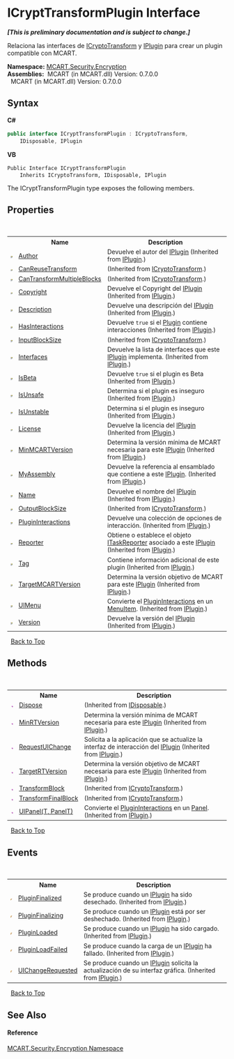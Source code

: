 # ICryptTransformPlugin Interface
 _**\[This is preliminary documentation and is subject to change.\]**_

Relaciona las interfaces de <a href="http://msdn2.microsoft.com/es-es/library/42b2ac5s" target="_blank">ICryptoTransform</a> y <a href="4ee0e2a7-cfcb-eb2f-49cb-5ac7500b7e3d">IPlugin</a> para crear un plugin compatible con MCART.

**Namespace:**&nbsp;<a href="e67f9c19-8f2e-4254-d207-cccc7508c995">MCART.Security.Encryption</a><br />**Assemblies:**&nbsp;&nbsp;MCART (in MCART.dll) Version: 0.7.0.0<br />&nbsp;&nbsp;MCART (in MCART.dll) Version: 0.7.0.0<br />

## Syntax

**C#**<br />
``` C#
public interface ICryptTransformPlugin : ICryptoTransform, 
	IDisposable, IPlugin
```

**VB**<br />
``` VB
Public Interface ICryptTransformPlugin
	Inherits ICryptoTransform, IDisposable, IPlugin
```

The ICryptTransformPlugin type exposes the following members.


## Properties
&nbsp;<table><tr><th></th><th>Name</th><th>Description</th></tr><tr><td>![Public property](media/pubproperty.gif "Public property")</td><td><a href="b511d1e8-3e26-cacf-a048-b7ae1d980b0a">Author</a></td><td>
Devuelve el autor del <a href="4ee0e2a7-cfcb-eb2f-49cb-5ac7500b7e3d">IPlugin</a>
 (Inherited from <a href="4ee0e2a7-cfcb-eb2f-49cb-5ac7500b7e3d">IPlugin</a>.)</td></tr><tr><td>![Public property](media/pubproperty.gif "Public property")</td><td><a href="http://msdn2.microsoft.com/es-es/library/zt3k1sa8" target="_blank">CanReuseTransform</a></td><td> (Inherited from <a href="http://msdn2.microsoft.com/es-es/library/42b2ac5s" target="_blank">ICryptoTransform</a>.)</td></tr><tr><td>![Public property](media/pubproperty.gif "Public property")</td><td><a href="http://msdn2.microsoft.com/es-es/library/ba6k2wfs" target="_blank">CanTransformMultipleBlocks</a></td><td> (Inherited from <a href="http://msdn2.microsoft.com/es-es/library/42b2ac5s" target="_blank">ICryptoTransform</a>.)</td></tr><tr><td>![Public property](media/pubproperty.gif "Public property")</td><td><a href="5fd69fe5-d9c5-0c51-5a71-72c764ff1d65">Copyright</a></td><td>
Devuelve el Copyright del <a href="4ee0e2a7-cfcb-eb2f-49cb-5ac7500b7e3d">IPlugin</a>
 (Inherited from <a href="4ee0e2a7-cfcb-eb2f-49cb-5ac7500b7e3d">IPlugin</a>.)</td></tr><tr><td>![Public property](media/pubproperty.gif "Public property")</td><td><a href="0329aef8-801d-2271-5967-59da8d32bd22">Description</a></td><td>
Devuelve una descripción del <a href="4ee0e2a7-cfcb-eb2f-49cb-5ac7500b7e3d">IPlugin</a>
 (Inherited from <a href="4ee0e2a7-cfcb-eb2f-49cb-5ac7500b7e3d">IPlugin</a>.)</td></tr><tr><td>![Public property](media/pubproperty.gif "Public property")</td><td><a href="11732a64-3aff-acbd-e21f-464a01be3eca">HasInteractions</a></td><td>
Devuelve `true` si el <a href="a9773c1d-7ff5-ea9a-06bc-836b7335120f">Plugin</a> contiene interacciones
 (Inherited from <a href="4ee0e2a7-cfcb-eb2f-49cb-5ac7500b7e3d">IPlugin</a>.)</td></tr><tr><td>![Public property](media/pubproperty.gif "Public property")</td><td><a href="http://msdn2.microsoft.com/es-es/library/f1ws0s1w" target="_blank">InputBlockSize</a></td><td> (Inherited from <a href="http://msdn2.microsoft.com/es-es/library/42b2ac5s" target="_blank">ICryptoTransform</a>.)</td></tr><tr><td>![Public property](media/pubproperty.gif "Public property")</td><td><a href="7c38212b-612f-e3d7-3530-e63c8e8a2438">Interfaces</a></td><td>
Devuelve la lista de interfaces que este <a href="4ee0e2a7-cfcb-eb2f-49cb-5ac7500b7e3d">IPlugin</a> implementa.
 (Inherited from <a href="4ee0e2a7-cfcb-eb2f-49cb-5ac7500b7e3d">IPlugin</a>.)</td></tr><tr><td>![Public property](media/pubproperty.gif "Public property")</td><td><a href="167b48f3-6a2f-95ef-b499-37c170bd6389">IsBeta</a></td><td>
Devuelve `true` si el plugin es Beta
 (Inherited from <a href="4ee0e2a7-cfcb-eb2f-49cb-5ac7500b7e3d">IPlugin</a>.)</td></tr><tr><td>![Public property](media/pubproperty.gif "Public property")</td><td><a href="d128e1f1-3277-12df-b0db-4022caa7356d">IsUnsafe</a></td><td>
Determina si el plugin es inseguro
 (Inherited from <a href="4ee0e2a7-cfcb-eb2f-49cb-5ac7500b7e3d">IPlugin</a>.)</td></tr><tr><td>![Public property](media/pubproperty.gif "Public property")</td><td><a href="72e27f12-a40c-a153-5230-8a75c3a5a87b">IsUnstable</a></td><td>
Determina si el plugin es inseguro
 (Inherited from <a href="4ee0e2a7-cfcb-eb2f-49cb-5ac7500b7e3d">IPlugin</a>.)</td></tr><tr><td>![Public property](media/pubproperty.gif "Public property")</td><td><a href="b91dddce-7cae-bfd4-06a8-6af4089febe2">License</a></td><td>
Devuelve la licencia del <a href="4ee0e2a7-cfcb-eb2f-49cb-5ac7500b7e3d">IPlugin</a>
 (Inherited from <a href="4ee0e2a7-cfcb-eb2f-49cb-5ac7500b7e3d">IPlugin</a>.)</td></tr><tr><td>![Public property](media/pubproperty.gif "Public property")</td><td><a href="d28f6f64-ad43-bd38-ad6d-b530ac5789d1">MinMCARTVersion</a></td><td>
Determina la versión mínima de MCART necesaria para este <a href="4ee0e2a7-cfcb-eb2f-49cb-5ac7500b7e3d">IPlugin</a>
 (Inherited from <a href="4ee0e2a7-cfcb-eb2f-49cb-5ac7500b7e3d">IPlugin</a>.)</td></tr><tr><td>![Public property](media/pubproperty.gif "Public property")</td><td><a href="75d3096a-38f4-e6b1-1078-df5fde0161e1">MyAssembly</a></td><td>
Devuelve la referencia al ensamblado que contiene a este <a href="4ee0e2a7-cfcb-eb2f-49cb-5ac7500b7e3d">IPlugin</a>.
 (Inherited from <a href="4ee0e2a7-cfcb-eb2f-49cb-5ac7500b7e3d">IPlugin</a>.)</td></tr><tr><td>![Public property](media/pubproperty.gif "Public property")</td><td><a href="fc0576c5-e97d-eda3-5e7b-25696c36ba5a">Name</a></td><td>
Devuelve el nombre del <a href="4ee0e2a7-cfcb-eb2f-49cb-5ac7500b7e3d">IPlugin</a>
 (Inherited from <a href="4ee0e2a7-cfcb-eb2f-49cb-5ac7500b7e3d">IPlugin</a>.)</td></tr><tr><td>![Public property](media/pubproperty.gif "Public property")</td><td><a href="http://msdn2.microsoft.com/es-es/library/khs3th9h" target="_blank">OutputBlockSize</a></td><td> (Inherited from <a href="http://msdn2.microsoft.com/es-es/library/42b2ac5s" target="_blank">ICryptoTransform</a>.)</td></tr><tr><td>![Public property](media/pubproperty.gif "Public property")</td><td><a href="7db3f295-b0fd-5b1d-f43f-b3a33977c10b">PluginInteractions</a></td><td>
Devuelve una colección de opciones de interacción.
 (Inherited from <a href="4ee0e2a7-cfcb-eb2f-49cb-5ac7500b7e3d">IPlugin</a>.)</td></tr><tr><td>![Public property](media/pubproperty.gif "Public property")</td><td><a href="8a7b31e4-e7ee-7fb9-7122-d6786dc1e3e1">Reporter</a></td><td>
Obtiene o establece el objeto <a href="33635590-5f82-4893-14af-1a5de20591b5">ITaskReporter</a> asociado a este <a href="4ee0e2a7-cfcb-eb2f-49cb-5ac7500b7e3d">IPlugin</a>
 (Inherited from <a href="4ee0e2a7-cfcb-eb2f-49cb-5ac7500b7e3d">IPlugin</a>.)</td></tr><tr><td>![Public property](media/pubproperty.gif "Public property")</td><td><a href="f773289a-d2d8-384a-7137-58f5d120fbf6">Tag</a></td><td>
Contiene información adicional de este plugin
 (Inherited from <a href="4ee0e2a7-cfcb-eb2f-49cb-5ac7500b7e3d">IPlugin</a>.)</td></tr><tr><td>![Public property](media/pubproperty.gif "Public property")</td><td><a href="b1ed0363-7489-ffcb-cde8-77d8ac1fbb24">TargetMCARTVersion</a></td><td>
Determina la versión objetivo de MCART para este <a href="4ee0e2a7-cfcb-eb2f-49cb-5ac7500b7e3d">IPlugin</a>
 (Inherited from <a href="4ee0e2a7-cfcb-eb2f-49cb-5ac7500b7e3d">IPlugin</a>.)</td></tr><tr><td>![Public property](media/pubproperty.gif "Public property")</td><td><a href="5993ccec-24cb-73a0-c225-2c9b00a57897">UIMenu</a></td><td>
Convierte el <a href="7db3f295-b0fd-5b1d-f43f-b3a33977c10b">PluginInteractions</a> en un <a href="http://msdn2.microsoft.com/es-es/library/ms611603" target="_blank">MenuItem</a>.
 (Inherited from <a href="4ee0e2a7-cfcb-eb2f-49cb-5ac7500b7e3d">IPlugin</a>.)</td></tr><tr><td>![Public property](media/pubproperty.gif "Public property")</td><td><a href="bf0a89fd-44a7-5f62-7fb1-e3e8cd31c70a">Version</a></td><td>
Devuelve la versión del <a href="4ee0e2a7-cfcb-eb2f-49cb-5ac7500b7e3d">IPlugin</a>
 (Inherited from <a href="4ee0e2a7-cfcb-eb2f-49cb-5ac7500b7e3d">IPlugin</a>.)</td></tr></table>&nbsp;
<a href="#icrypttransformplugin-interface">Back to Top</a>

## Methods
&nbsp;<table><tr><th></th><th>Name</th><th>Description</th></tr><tr><td>![Public method](media/pubmethod.gif "Public method")</td><td><a href="http://msdn2.microsoft.com/es-es/library/es4s3w1d" target="_blank">Dispose</a></td><td> (Inherited from <a href="http://msdn2.microsoft.com/es-es/library/aax125c9" target="_blank">IDisposable</a>.)</td></tr><tr><td>![Public method](media/pubmethod.gif "Public method")</td><td><a href="515c14ee-7c71-5931-e4da-1a81f13c04b4">MinRTVersion</a></td><td>
Determina la versión mínima de MCART necesaria para este <a href="4ee0e2a7-cfcb-eb2f-49cb-5ac7500b7e3d">IPlugin</a>
 (Inherited from <a href="4ee0e2a7-cfcb-eb2f-49cb-5ac7500b7e3d">IPlugin</a>.)</td></tr><tr><td>![Public method](media/pubmethod.gif "Public method")</td><td><a href="8c70b32c-f24e-611e-6587-0b7eda98d4c1">RequestUIChange</a></td><td>
Solicita a la aplicación que se actualize la interfaz de interacción del <a href="4ee0e2a7-cfcb-eb2f-49cb-5ac7500b7e3d">IPlugin</a>
 (Inherited from <a href="4ee0e2a7-cfcb-eb2f-49cb-5ac7500b7e3d">IPlugin</a>.)</td></tr><tr><td>![Public method](media/pubmethod.gif "Public method")</td><td><a href="fb564643-022e-8bbf-2a2e-e31aae7335b9">TargetRTVersion</a></td><td>
Determina la versión objetivo de MCART necesaria para este <a href="4ee0e2a7-cfcb-eb2f-49cb-5ac7500b7e3d">IPlugin</a>
 (Inherited from <a href="4ee0e2a7-cfcb-eb2f-49cb-5ac7500b7e3d">IPlugin</a>.)</td></tr><tr><td>![Public method](media/pubmethod.gif "Public method")</td><td><a href="http://msdn2.microsoft.com/es-es/library/84hs9x3c" target="_blank">TransformBlock</a></td><td> (Inherited from <a href="http://msdn2.microsoft.com/es-es/library/42b2ac5s" target="_blank">ICryptoTransform</a>.)</td></tr><tr><td>![Public method](media/pubmethod.gif "Public method")</td><td><a href="http://msdn2.microsoft.com/es-es/library/ddhede2z" target="_blank">TransformFinalBlock</a></td><td> (Inherited from <a href="http://msdn2.microsoft.com/es-es/library/42b2ac5s" target="_blank">ICryptoTransform</a>.)</td></tr><tr><td>![Public method](media/pubmethod.gif "Public method")</td><td><a href="712276a8-9e79-6edd-e379-f5732f61636d">UIPanel(T, PanelT)</a></td><td>
Convierte el <a href="7db3f295-b0fd-5b1d-f43f-b3a33977c10b">PluginInteractions</a> en un <a href="http://msdn2.microsoft.com/es-es/library/ms611631" target="_blank">Panel</a>.
 (Inherited from <a href="4ee0e2a7-cfcb-eb2f-49cb-5ac7500b7e3d">IPlugin</a>.)</td></tr></table>&nbsp;
<a href="#icrypttransformplugin-interface">Back to Top</a>

## Events
&nbsp;<table><tr><th></th><th>Name</th><th>Description</th></tr><tr><td>![Public event](media/pubevent.gif "Public event")</td><td><a href="24202360-8f75-be7e-6817-c02af8151613">PluginFinalized</a></td><td>
Se produce cuando un <a href="4ee0e2a7-cfcb-eb2f-49cb-5ac7500b7e3d">IPlugin</a> ha sido desechado.
 (Inherited from <a href="4ee0e2a7-cfcb-eb2f-49cb-5ac7500b7e3d">IPlugin</a>.)</td></tr><tr><td>![Public event](media/pubevent.gif "Public event")</td><td><a href="57bc523a-fa44-cd11-9349-a7fe78d14dc9">PluginFinalizing</a></td><td>
Se produce cuando un <a href="4ee0e2a7-cfcb-eb2f-49cb-5ac7500b7e3d">IPlugin</a> está por ser deshechado.
 (Inherited from <a href="4ee0e2a7-cfcb-eb2f-49cb-5ac7500b7e3d">IPlugin</a>.)</td></tr><tr><td>![Public event](media/pubevent.gif "Public event")</td><td><a href="2c633ce3-ce6e-4368-045b-c54b3c4429ca">PluginLoaded</a></td><td>
Se produce cuando un <a href="4ee0e2a7-cfcb-eb2f-49cb-5ac7500b7e3d">IPlugin</a> ha sido cargado.
 (Inherited from <a href="4ee0e2a7-cfcb-eb2f-49cb-5ac7500b7e3d">IPlugin</a>.)</td></tr><tr><td>![Public event](media/pubevent.gif "Public event")</td><td><a href="b6592c6c-bf8a-5bd4-1825-4fcd91066822">PluginLoadFailed</a></td><td>
Se produce cuando la carga de un <a href="4ee0e2a7-cfcb-eb2f-49cb-5ac7500b7e3d">IPlugin</a> ha fallado.
 (Inherited from <a href="4ee0e2a7-cfcb-eb2f-49cb-5ac7500b7e3d">IPlugin</a>.)</td></tr><tr><td>![Public event](media/pubevent.gif "Public event")</td><td><a href="43785423-5ff6-9a36-a667-3ff296860430">UIChangeRequested</a></td><td>
Se produce cuando un <a href="4ee0e2a7-cfcb-eb2f-49cb-5ac7500b7e3d">IPlugin</a> solicita la actualización de su interfaz gráfica.
 (Inherited from <a href="4ee0e2a7-cfcb-eb2f-49cb-5ac7500b7e3d">IPlugin</a>.)</td></tr></table>&nbsp;
<a href="#icrypttransformplugin-interface">Back to Top</a>

## See Also


#### Reference
<a href="e67f9c19-8f2e-4254-d207-cccc7508c995">MCART.Security.Encryption Namespace</a><br />